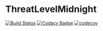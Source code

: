 # ThreatLevelMidnight

[![Build Status](https://app.bitrise.io/app/e086d59ad03f752c/status.svg?token=sZAEJ7Q3NdCHoNHFqoEksw)](https://app.bitrise.io/app/e086d59ad03f752c)
[![Codacy Badge](https://api.codacy.com/project/badge/Grade/2ad4a2396b66468ca65800bb2e14b5bf)](https://app.codacy.com/gh/alielsokary/ThreatLevelMidnight?utm_source=github.com&utm_medium=referral&utm_content=alielsokary/ThreatLevelMidnight&utm_campaign=Badge_Grade_Settings)
[![codecov](https://codecov.io/gh/alielsokary/ThreatLevelMidnight/branch/master/graph/badge.svg)](https://codecov.io/gh/alielsokary/ThreatLevelMidnight)
